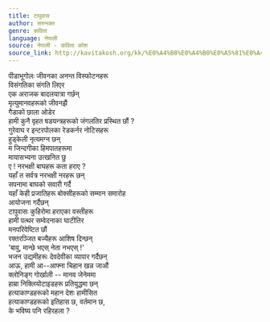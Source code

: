 ```yaml
---
title: टापुवास
author: सरुभक्त
genre: कविता
language: नेपाली
source: नेपाली - कविता कोश
source_link: http://kavitakosh.org/kk/%E0%A4%B8%E0%A4%B0%E0%A5%81%E0%A4%AD%E0%A4%95%E0%A5%8D%E0%A4%A4
---
```


पीडाभूगोलः जीवनका अनन्त विस्फोटनहरू  
विसंगतिका संगति लिएर  
एक अराजक बादलयात्रा गर्छन्  
मृत्युमानवहरूको जीवनझैं  
गैडाको छाला ओडेर  
हामी कुनै वृहत षडयन्त्रहरूको जंगलतिर प्रस्थित छौं ?  
गुरेवाघ र इन्टरपोलका रेडकर्नर नोटिसहरू  
हुड्केली नृत्यमग्न छन्  
म जिन्दगीका हिमपातहरूमा  
मायासभ्यना उत्खनित छु  
ए ! नरभक्षी बाघहरू कता हराए ?  
यहाँ त सर्वत्र नरभक्षी नरहरू छन्  
सपनामा बाघको सवारी गर्दै  
यहाँ केही प्रजातिहरू बोक्सीहरूको सम्मान समारोह  
आयोजना गर्दैछन्  
टापुवासः कुहिरोमा हराएका वस्तीहरू  
हामी पत्थर सम्वेदनाका घाटीतिर  
मनपरिवेष्टित छौं  
रक्तरञ्जित बज्यैहरू आशिष दिन्छन्  
'बावु, मान्छे भएस् नेता नभएस् !'  
भजन उद्यमीहरूः देवदेवीका व्यापार गर्दैछन्  
आऊ, हामी आ--आफ्ना चिहान खन्न जाऔं  
क्लोनिङ्ग गोर्खाली -- मानव जेनेममा  
हाम्रा निक्लियोटाइडहरू प्रतियुद्धमा छन्  
हत्याकाण्डहरूको महान देशः हामीसित  
हत्याकाण्डहरूको इतिहास छ, वर्तमान छ,  
के भविष्य पनि रहिरहला ?
